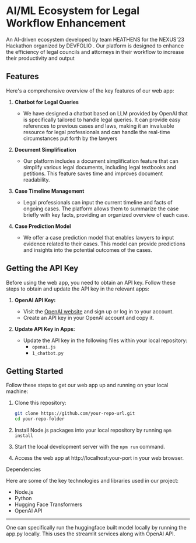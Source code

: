 # AI/ML Ecosystem for Legal Workflow Enhancement

An AI-driven ecosystem developed by team HEATHENS for the NEXUS'23 Hackathon organized by DEVFOLIO . Our platform is designed to enhance the efficiency of legal councils and attorneys in their workflow to 
increase their productivity and output

## Features

Here's a comprehensive overview of the key features of our web app:

1. **Chatbot for Legal Queries**
   - We have designed a chatbot based on LLM provided by OpenAI that is specifically tailored to handle legal queries. It can provide easy references to previous cases and laws, making it an invaluable resource for legal professionals and
can handle the real-time circumstances put forth by the lawyers

2. **Document Simplification**
   - Our platform includes a document simplification feature that can simplify various legal documents, including legal textbooks and petitions. This feature saves time and improves document readability.

3. **Case Timeline Management**
   - Legal professionals can input the current timeline and facts of ongoing cases. The platform allows them to summarize the case briefly with key facts, providing an organized overview of each case.

4. **Case Prediction Model**
   - We offer a case prediction model that enables lawyers to input evidence related to their cases. This model can provide predictions and insights into the potential outcomes of the cases.

## Getting the API Key

Before using the web app, you need to obtain an API key. Follow these steps to obtain and update the API key in the relevant apps:

1. **OpenAI API Key:**
   - Visit the [OpenAI website](https://www.openai.com) and sign up or log in to your account.
   - Create an API key in your OpenAI account and copy it.

2. **Update API Key in Apps:**
   - Update the API key in the following files within your local repository:
     - `openai.js`
     - `1_chatbot.py` 

## Getting Started

Follow these steps to get our web app up and running on your local machine:

1. Clone this repository:

   ```bash
   git clone https://github.com/your-repo-url.git
   cd your-repo-folder

2. Install Node.js packages into your local repository by running ```npm install```

3. Start the local development server with the ```npm run``` command.

4. Access the web app at http://localhost:your-port in your web browser.

Dependencies

Here are some of the key technologies and libraries used in our project:

- Node.js
- Python
- Hugging Face Transformers
- OpenAI API

----

One can specifically run the huggingface built model locally by running the app.py locally. This uses the streamlit services along with OpenAI API. 
